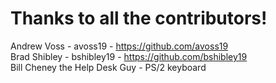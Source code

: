 # Thanks to all the contributors!

Andrew Voss - avoss19 - https://github.com/avoss19 </br>
Brad Shibley - bshibley19 - https://github.com/bshibley19 </br>
Bill Cheney the Help Desk Guy - PS/2 keyboard
